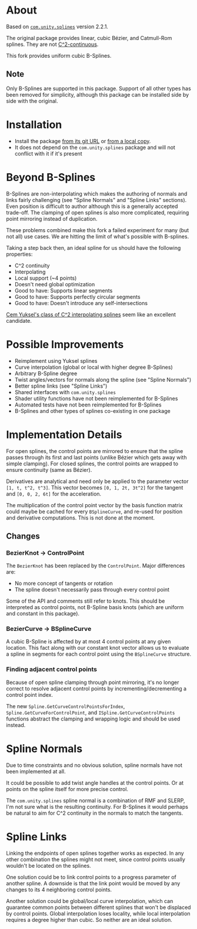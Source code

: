 # About
Based on [`com.unity.splines`](https://docs.unity3d.com/Packages/com.unity.splines@2.2/manual/index.html) version 2.2.1.

The original package provides linear, cubic Bézier, and Catmull-Rom splines. They are not [C^2-continuous](https://www.youtube.com/watch?v=jvPPXbo87ds).

This fork provides uniform cubic B-Splines.

## Note
Only B-Splines are supported in this package. Support of all other types has been removed for simplicity, although this package can be installed side by side with the original.

# Installation
* Install the package [from its git URL](https://docs.unity3d.com/Manual/upm-ui-giturl.html) or [from a local copy](https://docs.unity3d.com/Manual/upm-ui-local.html).
* It does not depend on the `com.unity.splines` package and will not conflict with it if it's present

# Beyond B-Splines
B-Splines are non-interpolating which makes the authoring of normals and links fairly challenging (see "Spline Normals" and "Spline Links" sections). Even position is difficult to author although this is a generally accepted trade-off. The clamping of open splines is also more complicated, requiring point mirroring instead of duplication.

These problems combined make this fork a failed experiment for many (but not all) use cases. We are hitting the limit of what's possible with B-splines.

Taking a step back then, an ideal spline for us should have the following properties:

* C^2 continuity
* Interpolating
* Local support (~4 points)
* Doesn't need global optimization
* Good to have: Supports linear segments
* Good to have: Supports perfectly circular segments
* Good to have: Doesn't introduce any self-intersections

[Cem Yuksel's class of C^2 interpolating splines](http://www.cemyuksel.com/research/interpolating_splines/a_class_of_c2_interpolating_splines.pdf) seem like an excellent candidate.

# Possible Improvements
* Reimplement using Yuksel splines
* Curve interpolation (global or local with higher degree B-Splines)
* Arbitrary B-Spline degree
* Twist angles/vectors for normals along the spline (see "Spline Normals")
* Better spline links (see "Spline Links")
* Shared interfaces with `com.unity.splines`
* Shader utility functions have not been reimplemented for B-Splines
* Automated tests have not been reimplemented for B-Splines
* B-Splines and other types of splines co-existing in one package

# Implementation Details
For open splines, the control points are mirrored to ensure that the spline passes through its first and last points (unlike Bézier which gets away with simple clamping). For closed splines, the control points are wrapped to ensure continuity (same as Bézier).

Derivatives are analytical and need only be applied to the parameter vector `[1, t, t^2, t^3]`. This vector becomes `[0, 1, 2t, 3t^2]` for the tangent and `[0, 0, 2, 6t]` for the acceleration.

The multiplication of the control point vector by the basis function matrix could maybe be cached for every `BSplineCurve`, and  re-used for position and derivative computations. This is not done at the moment.

## Changes
### BezierKnot -> ControlPoint
The `BezierKnot` has been replaced by the `ControlPoint`. Major differences are:

* No more concept of tangents or rotation
* The spline doesn't necessarily pass through every control point

Some of the API and comments still refer to knots. This should be interpreted as control points, not B-Spline basis knots (which are uniform and constant in this package).

### BezierCurve -> BSplineCurve
A cubic B-Spline is affected by at most 4 control points at any given location. This fact along with our constant knot vector allows us to evaluate a spline in segments for each control point using the `BSplineCurve` structure.

### Finding adjacent control points
Because of open spline clamping through point mirroring, it's no longer correct to resolve adjacent control points by incrementing/decrementing a control point index.

The new `Spline.GetCurveControlPointsForIndex`, `Spline.GetCurveForControlPoint`, and `ISpline.GetCurveControlPoints` functions abstract the clamping and wrapping logic and should be used instead.

# Spline Normals
Due to time constraints and no obvious solution, spline normals have not been implemented at all.

It could be possible to add twist angle handles at the control points. Or at points on the spline itself for more precise control.

The `com.unity.splines` spline normal is a combination of RMF and SLERP, I'm not sure what is the resulting continuity. For B-Splines it would perhaps be natural to aim for C^2 continuity in the normals to match the tangents.

# Spline Links
Linking the endpoints of open splines together works as expected. In any other combination the splines might not meet, since control points usually wouldn't be located on the splines.

One solution could be to link control points to a progress parameter of another spline. A downside is that the link point would be moved by any changes to its 4 neighboring control points.

Another solution could be global/local curve interpolation, which can guarantee common points between different splines that won't be displaced by control points. Global interpolation loses locality, while local interpolation requires a degree higher than cubic. So neither are an ideal solution.
